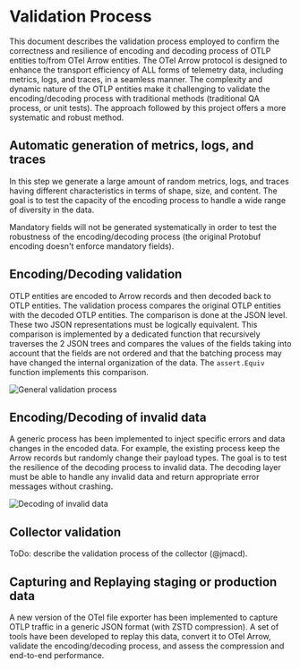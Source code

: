 # Validation Process

This document describes the validation process employed to confirm the
correctness and resilience of encoding and decoding process of OTLP entities
to/from OTel Arrow entities. The OTel Arrow protocol is designed to enhance the
transport efficiency of ALL forms of telemetry data, including metrics, logs,
and traces, in a seamless manner. The complexity and dynamic nature of the OTLP
entities make it challenging to validate the encoding/decoding process with
traditional methods (traditional QA process, or unit tests). The approach
followed by this project offers a more systematic and robust method.

## Automatic generation of metrics, logs, and traces

In this step we generate a large amount of random metrics, logs, and traces
having different characteristics in terms of shape, size, and content. The goal
is to test the capacity of the encoding process to handle a wide range of
diversity in the data.

Mandatory fields will not be generated systematically in order to test the
robustness of the encoding/decoding process (the original Protobuf encoding
doesn't enforce mandatory fields).

## Encoding/Decoding validation

OTLP entities are encoded to Arrow records and then decoded back to OTLP
entities. The validation process compares the original OTLP entities with the
decoded OTLP entities. The comparison is done at the JSON level. These two JSON
representations must be logically equivalent. This comparison is implemented by
a dedicated function that recursively traverses the 2 JSON trees and compares
the values of the fields taking into account that the fields are not ordered and
that the batching process may have changed the internal organization of the
data. The `assert.Equiv` function implements this comparison.

![General validation process](./img/OTEL%20-%20validation%20process.png)

## Encoding/Decoding of invalid data

A generic process has been implemented to inject specific errors and data
changes in the encoded data. For example, the existing process keep the Arrow
records but randomly change their payload types. The goal is to test the
resilience of the decoding process to invalid data. The decoding layer must be
able to handle any invalid data and return appropriate error messages without
crashing.

![Decoding of invalid data](./img/OTEL%20-%20Chaos%20Engineering.png)

## Collector validation

ToDo: describe the validation process of the collector (@jmacd).

## Capturing and Replaying staging or production data

A new version of the OTel file exporter has been implemented to capture OTLP
traffic in a generic JSON format (with ZSTD compression). A set of tools have
been developed to replay this data, convert it to OTel Arrow, validate the
encoding/decoding process, and assess the compression and end-to-end
performance.
